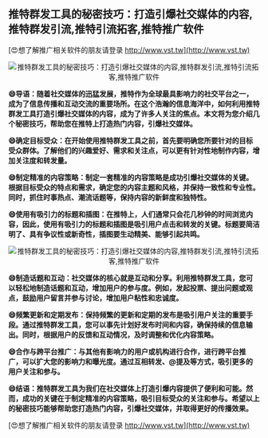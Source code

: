 ## **推特群发工具的秘密技巧：打造引爆社交媒体的内容,推特群发引流,推特引流拓客,推特推广软件**

[😍想了解推广相关软件的朋友请登录 http://www.vst.tw](http://www.vst.tw)

 <center><img src="https://vst.tw/MP4/tuiguang/png/5.png" alt="推特群发工具的秘密技巧：打造引爆社交媒体的内容,推特群发引流,推特引流拓客,推特推广软件"></center>

**😄导语：随着社交媒体的迅猛发展，推特作为全球最具影响力的社交平台之一，成为了信息传播和互动交流的重要场所。在这个浩瀚的信息海洋中，如何利用推特群发工具打造引爆社交媒体的内容，成为了许多人关注的焦点。本文将为您介绍几个秘密技巧，帮助您在推特上打造热门内容，引爆社交媒体。**

**😄确定目标受众：在开始使用推特群发工具之前，首先要明确您所要针对的目标受众群体。了解他们的兴趣爱好、需求和关注点，可以更有针对性地制作内容，增加关注度和转发量。**

**😄制定精准的内容策略：制定一套精准的内容策略是成功引爆社交媒体的关键。根据目标受众的特点和需求，确定您的内容主题和风格，并保持一致性和专业性。同时，抓住时事热点、潮流话题等，保持内容的新鲜度和独特性。**

**😄使用有吸引力的标题和插图：在推特上，人们通常只会花几秒钟的时间浏览内容，因此，使用有吸引力的标题和插图是吸引用户点击和转发的关键。标题要简洁明了、具有争议性或新奇性，插图要生动精美、能够引起共鸣。**

 <center><img src="https://vst.tw/MP4/tuiguang/png/0.png" alt="推特群发工具的秘密技巧：打造引爆社交媒体的内容,推特群发引流,推特引流拓客,推特推广软件"></center>

**😄制造话题和互动：社交媒体的核心就是互动和分享。利用推特群发工具，您可以轻松地制造话题和互动，增加用户的参与度。例如，发起投票、提出问题或观点，鼓励用户留言并参与讨论，增加用户粘性和忠诚度。**

**😄频繁更新和定期发布：保持频繁的更新和定期的发布是吸引用户关注的重要手段。通过推特群发工具，您可以事先计划好发布时间和内容，确保持续的信息输出。同时，根据用户的反馈和互动情况，及时调整和优化内容策略。**

**😄合作与跨平台推广：与其他有影响力的用户或机构进行合作，进行跨平台推广，可以扩大您的影响力和曝光度。通过互相转发、@提及等方式，吸引更多的用户关注和参与。**

**😄结语：推特群发工具为我们在社交媒体上打造引爆内容提供了便利和可能。然而，成功的关键在于制定精准的内容策略，吸引目标受众的关注和参与。希望以上的秘密技巧能够帮助您打造热门内容，引爆社交媒体，并取得更好的传播效果。**

[😍想了解推广相关软件的朋友请登录 http://www.vst.tw](http://www.vst.tw)



